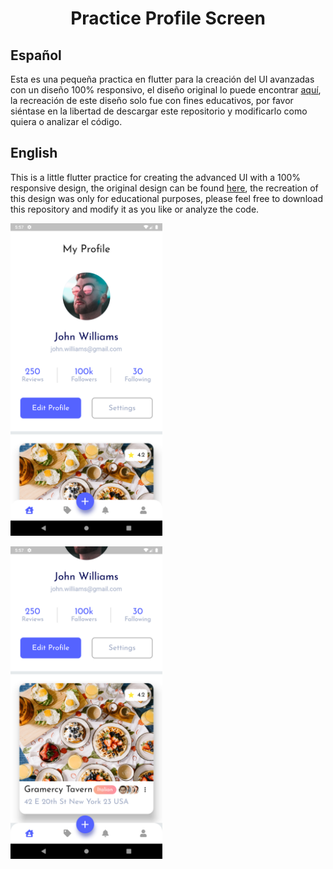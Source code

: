 <center>
    <h1>
        <b>Practice Profile Screen</b>
    </h1>
</center>

<h2>
    <b>Español</b>
</h2>

Esta es una pequeña practica en flutter para la creación del UI avanzadas con un diseño 100% responsivo, el diseño original lo puede encontrar [aquí](https://codecanyon.net/item/flutter-foodybite-restaurant-reviews-app/27215877), la recreación de este diseño solo fue con fines educativos, por favor siéntase en la libertad de descargar este repositorio y modificarlo como quiera o analizar el código.

<h2>
    <b>English</b>
</h2>

This is a little flutter practice for creating the advanced UI with a 100% responsive design, the original design can be found [here](https://codecanyon.net/item/flutter-foodybite-restaurant-reviews-app/27215877), the recreation of this design was only for educational purposes, please feel free to download this repository and modify it as you like or analyze the code.

<img src="assets/images/Screenshot_1596131871.png" alt="Profile Screen in flutter"
	title="Profile Screen in flutter" height="500" />

<img src="assets/images/Screenshot_1596131874.png" alt="Profile Screen in flutter"
	title="Profile Screen in flutter" height="500" />